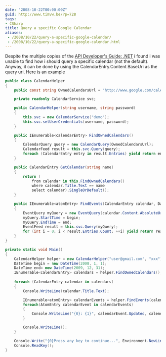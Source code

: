 ```yaml
---
date: "2008-10-22T00:00:00Z"
guid: http://www.timvw.be/?p=728
tags:
- CSharp
title: Query a specific Google Calendar
aliases:
 - /2008/10/22/query-a-specific-google-calendar/
 - /2008/10/22/query-a-specific-google-calendar.html
---
```

Despite the multiple copies of the [API Developer's Guide: .NET](http://code.google.com/apis/calendar/developers_guide_dotnet.html) i found i was unable to find how i should query a specific calendar (not the default). Anyway, it can be done by using the CalendarEntry.Content.BaseUri as the query uri. Here is an example

```csharp
public class CalendarHelper
{
	public const string OwnedCalendarsUrl = "http://www.google.com/calendar/feeds/default/owncalendars/full";

	private readonly CalendarService svc;

	public CalendarHelper(string username, string password)
	{
		this.svc = new CalendarService("demo");
		this.svc.setUserCredentials(username, password);
	}

	public IEnumerable<calendarEntry> FindOwnedCalendars()
	{
		CalendarQuery query = new CalendarQuery(OwnedCalendarsUrl);
		CalendarFeed result = this.svc.Query(query);
		foreach (CalendarEntry entry in result.Entries) yield return entry;
	}

	public CalendarEntry GetCalendar(string name)
	{
		return (
			from calendar in this.FindOwnedCalendars()
			where calendar.Title.Text == name
			select calendar).SingleOrDefault();
	}

	public IEnumerable<atomEntry> FindEvents(CalendarEntry calendar, DateTime begin, DateTime end)
	{
		EventQuery myQuery = new EventQuery(calendar.Content.AbsoluteUri);
		myQuery.StartTime = begin;
		myQuery.EndTime = end;
		EventFeed result = this.svc.Query(myQuery);
		for (int i = 0; i < result.Entries.Count; ++i) yield return result.Entries[i]; 
	} 
} 

private static void Main() 
{ 
	CalendarHelper helper = new CalendarHelper("user@gmail.com", "xxx"); 
	DateTime begin = new DateTime(2008, 1, 1); 
	DateTime end= new DateTime(2009, 12, 31); 
	IEnumerable<calendarEntry> calendars = helper.FindOwnedCalendars();
	
	foreach (CalendarEntry calendar in calendars)
	{
		Console.WriteLine(calendar.Title.Text);

		IEnumerable<atomEntry> calendarEvents = helper.FindEvents(calendar, begin, end);
		foreach(AtomEntry calendarEvent in calendarEvents)
		{
			Console.WriteLine("{0}: {1}", calendarEvent.Updated, calendarEvent.Title.Text);
		}

		Console.WriteLine();
	}

	Console.Write("{0}Press any key to continue...", Environment.NewLine);
	Console.ReadKey();
}
```
